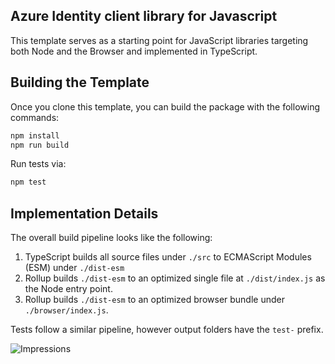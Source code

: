 ## Azure Identity client library for Javascript

This template serves as a starting point for JavaScript libraries targeting both Node and the Browser and implemented in TypeScript.

## Building the Template

Once you clone this template, you can build the package with the following commands:

```sh
npm install
npm run build
```

Run tests via:

```sh
npm test
```

## Implementation Details

The overall build pipeline looks like the following:

1. TypeScript builds all source files under `./src` to ECMAScript Modules (ESM) under `./dist-esm`
2. Rollup builds `./dist-esm` to an optimized single file at `./dist/index.js` as the Node entry point.
3. Rollup builds `./dist-esm` to an optimized browser bundle under `./browser/index.js`.

Tests follow a similar pipeline, however output folders have the `test-` prefix.


![Impressions](https://azure-sdk-impressions.azurewebsites.net/api/impressions/azure-sdk-for-js/sdk/template/template/README.png)
